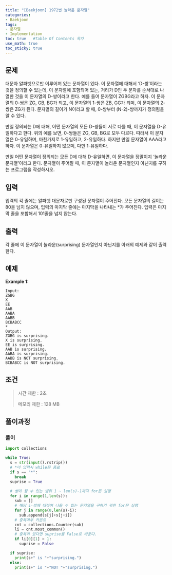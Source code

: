 ```yaml
---
title: "[Baekjoon] 1972번 놀라운 문자열"
categories: 
- Baekjoon
tags:
- 문자열
- Implementation
toc: true   #Table Of Contents 목차 
use_math: true
toc_sticky: true
---
```


## 문제

대문자 알파벳으로만 이루어져 있는 문자열이 있다. 이 문자열에 대해서 ‘D-쌍’이라는 것을 정의할 수 있는데, 이 문자열에 포함되어 있는, 거리가 D인 두 문자를 순서대로 나열한 것을 이 문자열의 D-쌍이라고 한다. 예를 들어 문자열이 ZGBG라고 하자. 이 문자열의 0-쌍은 ZG, GB, BG가 되고, 이 문자열의 1-쌍은 ZB, GG가 되며, 이 문자열의 2-쌍은 ZG가 된다. 문자열의 길이가 N이라고 할 때, 0-쌍부터 (N-2)-쌍까지가 정의됨을 알 수 있다.

만일 정의되는 D에 대해, 어떤 문자열의 모든 D-쌍들이 서로 다를 때, 이 문자열을 D-유일하다고 한다. 위의 예를 보면, 0-쌍들은 ZG, GB, BG로 모두 다르다. 따라서 이 문자열은 0-유일하며, 마찬가지로 1-유일하고, 2-유일하다. 하지만 만일 문자열이 AAA라고 하자. 이 문자열은 0-유일하지 않으며, 다만 1-유일하다.

만일 어떤 문자열이 정의되는 모든 D에 대해 D-유일하면, 이 문자열을 정말이지 ‘놀라운 문자열’이라고 한다. 문자열이 주어질 때, 이 문자열이 놀라운 문자열인지 아닌지를 구하는 프로그램을 작성하시오.

## 입력

입력의 각 줄에는 알파벳 대문자로만 구성된 문자열이 주어진다. 모든 문자열의 길이는 80을 넘지 않으며, 입력의 마지막 줄에는 마지막을 나타내는 *가 주어진다. 입력은 마지막 줄을 포함해서 101줄을 넘지 않는다.

## 출력

각 줄에 이 문자열이 놀라운(surprising) 문자열인지 아닌지를 아래의 예제와 같이 출력한다.

## 예제

**Example 1:**

```
Input: 
ZGBG
X
EE
AAB
AABA
AABB
BCBABCC
*
Output: 
ZGBG is surprising.
X is surprising.
EE is surprising.
AAB is surprising.
AABA is surprising.
AABB is NOT surprising.
BCBABCC is NOT surprising.
```

## 조건

> 시간 제한 : 2초
>
> 메모리 제한 : 128 MB

## 풀이과정

### 풀이

```python
import collections

while True:
  s = str(input().rstrip())
  # *이 입력시 while문 종료
  if s == "*":
    break
  suprise = True
  
  # 쌍이 될 수 있는 범위 1 ~ len(s)-1까지 for문 실행
  for i in range(1,len(s)):
    sub = []
    # 해당 i-쌍에 대하여 나올 수 있는 문자열을 구하기 위한 for문 실행
    for j in range(0,len(s)-i):
      sub.append(s[j]+s[j+i])
    # 중복여부 카운트
    cnt = collections.Counter(sub)
    li = cnt.most_common()
    # 중복이 있다면 suprise를 False로 바꾼다.
    if li[0][1] > 1:
      suprise = False

  if suprise:
    print(s+" is "+"surprising.")
  else:
    print(s+" is "+"NOT "+"surprising.")

```

